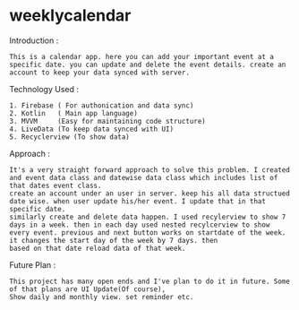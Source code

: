 # weeklycalendar

Introduction : 
    
    This is a calendar app. here you can add your important event at a specific date. you can update and delete the event details. create an account to keep your data synced with server.

Technology Used :

    1. Firebase ( For authonication and data sync)
    2. Kotlin   ( Main app language)
    3. MVVM     (Easy for maintaining code structure)
    4. LiveData (To keep data synced with UI)
    5. Recyclerview (To show data)

Approach : 
    
    It's a very straight forward approach to solve this problem. I created and event data class and datewise data class which includes list of that dates event class. 
    create an account under an user in server. keep his all data structued date wise. when user update his/her event. I update that in that specific date.
    similarly create and delete data happen. I used recylerview to show 7 days in a week. then in each day used nested recylcerview to show
    every event. previous and next button works on startdate of the week. it changes the start day of the week by 7 days. then
    based on that date reload data of that week.

Future Plan :
    
    This project has many open ends and I've plan to do it in future. Some of that plans are UI Update(Of course),
    Show daily and monthly view. set reminder etc.
    
